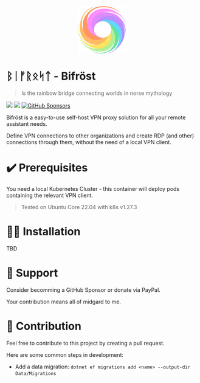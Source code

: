 <div align="center" width="100%">
    <img src="./public/icon.svg" width="128" alt="" />
</div>

# ᛒᛁᚠᚱᛟᛋᛏ - Bifröst

> Is the rainbow bridge connecting worlds in norse mythology

<a target="_blank" href="https://github.com/KhaosCoders/bifrost"><img src="https://img.shields.io/github/stars/KhaosCoders/bifrost" /></a> <a target="_blank" href="https://github.com/KhaosCoders/bifrost"><img src="https://img.shields.io/github/last-commit/KhaosCoders/bifrost" /></a>
[![GitHub Sponsors](https://img.shields.io/github/sponsors/KhaosCoders?label=GitHub%20Sponsors)](https://github.com/sponsors/KhaosCoders)

Bifröst is a easy-to-use self-host VPN proxy solution for all your remote assistant needs.

Define VPN connections to other organizations and create RDP (and other) connections through them, without the need of a local VPN client.

# ✔️ Prerequisites

You need a local Kubernetes Cluster - this container will deploy pods containing the relevant VPN client.

> Tested on Ubuntu Core 22.04 with k8s v1.27.3

# 🧙‍♂️ Installation

TBD

# 💝 Support


Consider becomming a GitHub Sponsor or donate via PayPal.

Your contribution means all of midgard to me.

# 🙂 Contribution

Feel free to contribute to this project by creating a pull request.

Here are some common steps in development:
- Add a data migration: `dotnet ef migrations add <name> --output-dir Data/Migrations`
